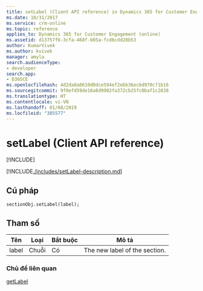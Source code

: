 ```yaml
---
title: setLabel (Client API reference) in Dynamics 365 for Customer Engagement| MicrosoftDocs
ms.date: 10/31/2017
ms.service: crm-online
ms.topic: reference
applies_to: Dynamics 365 for Customer Engagement (online)
ms.assetid: d13757f6-3cfa-468f-b05a-fcd6cdd28b53
author: KumarVivek
ms.author: kvivek
manager: amyla
search.audienceType:
- developer
search.app:
- D365CE
ms.openlocfilehash: 4d2da0a0610d0dce594ef2ebb36ec6d970c71b16
ms.sourcegitcommit: 9f0efd59de16a6d9902fa372cb25fc0baf1c2838
ms.translationtype: HT
ms.contentlocale: vi-VN
ms.lasthandoff: 01/08/2019
ms.locfileid: "385577"
---
```

# <a name="setlabel-client-api-reference"></a>setLabel (Client API reference)

[!INCLUDE[](../../../../includes/cc_applies_to_update_9_0_0.md)]

[!INCLUDE[./includes/setLabel-description.md](./includes/setLabel-description.md)]

## <a name="syntax"></a>Cú pháp

`sectionObj.setLabel(label);`

## <a name="parameter"></a>Tham số

|Tên|Loại|Bắt buộc|Mô tả|
|--|--|--|--|
|label|Chuỗi|Có|The new label of the section.|

### <a name="related-topics"></a>Chủ đề liên quan

[getLabel](getLabel.md)
